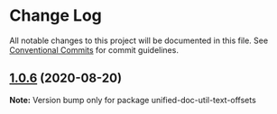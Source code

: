 # Change Log

All notable changes to this project will be documented in this file.
See [Conventional Commits](https://conventionalcommits.org) for commit guidelines.

## [1.0.6](https://github.com/unified-doc/unified-doc/compare/unified-doc-util-text-offsets@1.0.5...unified-doc-util-text-offsets@1.0.6) (2020-08-20)

**Note:** Version bump only for package unified-doc-util-text-offsets
